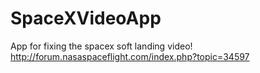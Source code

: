 SpaceXVideoApp
==============

App for fixing the spacex soft landing video! http://forum.nasaspaceflight.com/index.php?topic=34597
